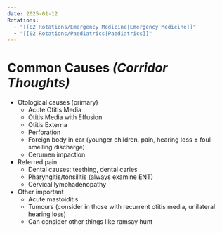 ```yaml
---
date: 2025-01-12
Rotations:
  - "[[02 Rotations/Emergency Medicine|Emergency Medicine]]"
  - "[[02 Rotations/Paediatrics|Paediatrics]]"
---
```

# Common Causes *(Corridor Thoughts)*
- Otological causes (primary)
	- Acute Otitis Media
	- Otitis Media with Effusion
	- Otitis Externa
	- Perforation
    - Foreign body in ear (younger children, pain, hearing loss ± foul-smelling discharge)
    - Cerumen impaction
- Referred pain
	- Dental causes: teething, dental caries
	- Pharyngitis/tonsilitis (always examine ENT)
	- Cervical lymphadenopathy
- Other important
	- Acute mastoiditis
	- Tumours (consider in those with recurrent otitis media, unilateral hearing loss)
	- Can consider other things like ramsay hunt